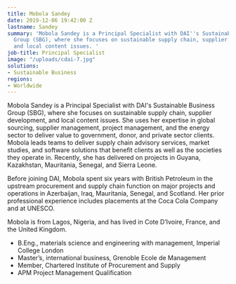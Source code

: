 ```yaml
---
title: Mobola Sandey
date: 2019-12-06 19:42:00 Z
lastname: Sandey
summary: 'Mobola Sandey is a Principal Specialist with DAI''s Sustainable Business
  Group (SBG), where she focuses on sustainable supply chain, supplier development,
  and local content issues. '
job-title: Principal Specialist
image: "/uploads/cdai-7.jpg"
solutions:
- Sustainable Business
regions:
- Worldwide
---
```


Mobola Sandey is a Principal Specialist with DAI's Sustainable Business Group (SBG), where she focuses on sustainable supply chain, supplier development, and local content issues. She uses her expertise in global sourcing, supplier management, project management, and the energy sector to deliver value to government, donor, and private sector clients. Mobola leads teams to deliver supply chain advisory services, market studies, and software solutions that benefit clients as well as the societies they operate in. Recently, she has delivered on projects in Guyana, Kazakhstan, Mauritania, Senegal, and Sierra Leone.  

Before joining DAI, Mobola spent six years with British Petroleum in the upstream procurement and supply chain function on major projects and operations in Azerbaijan, Iraq, Mauritania, Senegal, and Scotland. Her prior professional experience includes placements at the Coca Cola Company and at UNESCO. 

Mobola is from Lagos, Nigeria, and has lived in Cote D’Ivoire, France, and the United Kingdom.

* B.Eng., materials science and engineering with management, Imperial College London
* Master’s, international business, Grenoble Ecole de Management
* Member, Chartered Institute of Procurement and Supply 
* APM Project Management Qualification 